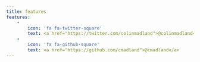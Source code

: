 ```yaml
---
title: features
features:
    -
        icon: 'fa fa-twitter-square'
        text: <a href="https://twitter.com/colinmadland">@colinmadland</a>
    -
        icon: 'fa fa-github-square'
        text: <a href="https://github.com/cmadland">@cmadland</a>
---
```



